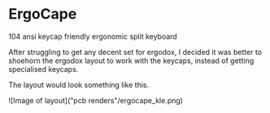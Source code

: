 # ErgoCape
104 ansi keycap friendly ergonomic split keyboard

After struggling to get any decent set for ergodox, I decided it was better to shoehorn the ergodox layout to work with the keycaps, instead of getting specialised keycaps.

The layout would look something like this.

![Image of layout]("pcb renders"/ergocape_kle.png)
